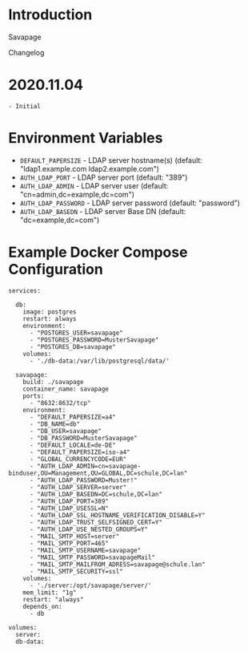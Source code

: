Introduction
============

Savapage

Changelog

  # 2020.11.04
    - Initial

Environment Variables
=====================

- `DEFAULT_PAPERSIZE` - LDAP server hostname(s) (default: "ldap1.example.com ldap2.example.com")
- `AUTH_LDAP_PORT` - LDAP server port (default: "389")
- `AUTH_LDAP_ADMIN` - LDAP server user (default: "cn=admin,dc=example,dc=com")
- `AUTH_LDAP_PASSWORD` - LDAP server password (default: "password")
- `AUTH_LDAP_BASEDN` - LDAP server Base DN (default: "dc=example,dc=com")




Example Docker Compose Configuration
====================================

    services:

      db:
        image: postgres
        restart: always
        environment:
          - "POSTGRES_USER=savapage"
          - "POSTGRES_PASSWORD=MusterSavapage"
          - "POSTGRES_DB=savapage"
        volumes:
          - './db-data:/var/lib/postgresql/data/'

      savapage:
        build: ./savapage
        container_name: savapage
        ports:
          - "8632:8632/tcp"
        environment:
          - "DEFAULT_PAPERSIZE=a4"
          - "DB_NAME=db"
          - "DB_USER=savapage"
          - "DB_PASSWORD=MusterSavapage"
          - "DEFAULT_LOCALE=de-DE"
          - "DEFAULT_PAPERSIZE=iso-a4"
          - "GLOBAL_CURRENCYCODE=EUR"
          - "AUTH_LDAP_ADMIN=cn=savapage-binduser,OU=Management,OU=GLOBAL,DC=schule,DC=lan"
          - "AUTH_LDAP_PASSWORD=Muster!"
          - "AUTH_LDAP_SERVER=server"
          - "AUTH_LDAP_BASEDN=DC=schule,DC=lan"
          - "AUTH_LDAP_PORT=389"
          - "AUTH_LDAP_USESSL=N"
          - "AUTH_LDAP_SSL_HOSTNAME_VERIFICATION_DISABLE=Y"
          - "AUTH_LDAP_TRUST_SELFSIGNED_CERT=Y"
          - "AUTH_LDAP_USE_NESTED_GROUPS=Y"
          - "MAIL_SMTP_HOST=server"
          - "MAIL_SMTP_PORT=465"
          - "MAIL_SMTP_USERNAME=savapage"
          - "MAIL_SMTP_PASSWORD=savapageMail"
          - "MAIL_SMTP_MAILFROM_ADRESS=savapage@schule.lan"
          - "MAIL_SMTP_SECURITY=ssl"
        volumes:
          - './server:/opt/savapage/server/'
        mem_limit: "1g"
        restart: "always"
        depends_on:
          - db

    volumes:
      server:
      db-data:

